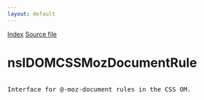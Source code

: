 ```yaml
---
layout: default
---
```

<div id='links'><a href="../index.html">Index</a>
<a href="http://dxr.mozilla.org/mozilla-central/source/dom/interfaces/css/nsIDOMCSSMozDocumentRule.idl">Source file</a>
</div>

# nsIDOMCSSMozDocumentRule #
<pre>  
Interface for @-moz-document rules in the CSS OM.  
  
</pre>